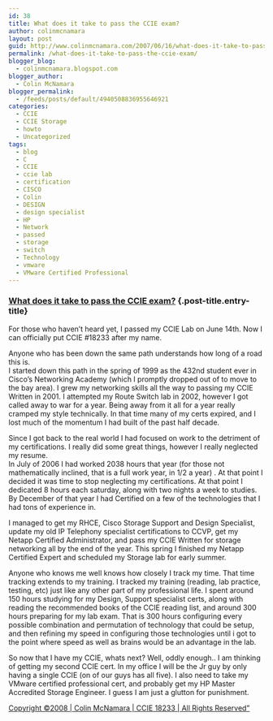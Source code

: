```yaml
---
id: 38
title: What does it take to pass the CCIE exam?
author: colinmcnamara
layout: post
guid: http://www.colinmcnamara.com/2007/06/16/what-does-it-take-to-pass-the-ccie-exam/
permalink: /what-does-it-take-to-pass-the-ccie-exam/
blogger_blog:
  - colinmcnamara.blogspot.com
blogger_author:
  - Colin McNamara
blogger_permalink:
  - /feeds/posts/default/4940508836955646921
categories:
  - CCIE
  - CCIE Storage
  - howto
  - Uncategorized
tags:
  - blog
  - C
  - CCIE
  - ccie lab
  - certification
  - CISCO
  - Colin
  - DESIGN
  - design specialist
  - HP
  - Network
  - passed
  - storage
  - switch
  - Technology
  - vmware
  - VMware Certified Professional
---
```

### [What does it take to pass the CCIE exam?][1] {.post-title.entry-title}

For those who haven&#8217;t heard yet, I passed my CCIE Lab on June 14th. Now I can officially put CCIE #18233 after my name.

Anyone who has been down the same path understands how long of a road this is.  
I started down this path in the spring of 1999 as the 432nd student ever in Cisco&#8217;s Networking Academy (which I promptly dropped out of to move to the bay area). I grew my networking skills all the way to passing my CCIE Written in 2001. I attempted my Route Switch lab in 2002, however I got called away to war for a year. Being away from it all for a year really cramped my style technically. In that time many of my certs expired, and I lost much of the momentum I had built of the past half decade.

Since I got back to the real world I had focused on work to the detriment of my certifications. I really did some great things, however I really neglected my resume.  
In July of 2006 I had worked 2038 hours that year (for those not mathematically inclined, that is a full work year, in 1/2 a year) . At that point I decided it was time to stop neglecting my certifications. At that point I dedicated 8 hours each saturday, along with two nights a week to studies. By December of that year I had Certified on a few of the technologies that I had tons of experience in.

I managed to get my RHCE, Cisco Storage Support and Design Specialist, update my old IP Telephony specialist certifications to CCVP, get my Netapp Certified Administrator, and pass my CCIE Written for storage networking all by the end of the year. This spring I finished my Netapp Certified Expert and scheduled my Storage lab for early summer.

Anyone who knows me well knows how closely I track my time. That time tracking extends to my training. I tracked my training (reading, lab practice, testing, etc) just like any other part of my professional life. I spent around 150 hours studying for my Design, Support specialist certs, along with reading the recommended books of the CCIE reading list, and around 300 hours preparing for my lab exam. That is 300 hours configuring every possible combination and permutation of technology that could be setup, and then refining my speed in configuring those technologies until i got to the point where speed as well as brains would be an advantage in the lab.

So now that I have my CCIE, whats next? Well, oddly enough.. I am thinking of getting my second CCIE cert. In my office I will be the Jr guy by only having a single CCIE (on of our guys has all five). I also need to take my VMware certified professional cert, and probably get my HP Master Accredited Storage Engineer. I guess I am just a glutton for punishment.

[Copyright ©2008 | Colin McNamara | CCIE 18233 | All Rights Reserved&#8221;][2]

 [1]: http://colinmcnamara.blogspot.com/2007/06/what-does-it-take-to-pass-ccie-exam.html
 [2]: http://www.colinmcnamara.com "Copyright ©2008 | Colin McNamara | CCIE 18233 | All Rights Reserved"